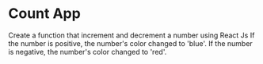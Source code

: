 # Count App
Create a function that increment and decrement a number using React Js
If the number is positive, the number's color changed to 'blue'.
If the number is negative, the number's color changed to 'red'.

